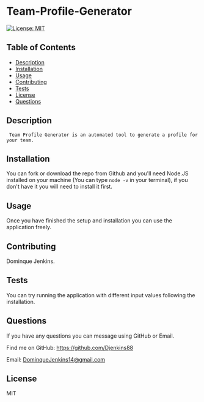 # Team-Profile-Generator

[![License: MIT](https://img.shields.io/badge/License-MIT-yellow.svg)](https://opensource.org/licenses/MIT)


    
## Table of Contents
 * [Description](#Description)
 * [Installation](#Installation)
 * [Usage](#Usage)
 * [Contributing](#Contributing)
 * [Tests](#Tests)
 * [License](#License)
 * [Questions](#Questions)

 ## Description
     Team Profile Generator is an automated tool to generate a profile for your team.
        
 ## Installation
 You can fork or download the repo from Github and you'll need Node.JS installed on your machine (You can type `node -v` in your terminal), if you don't have it you will need to install it first.

 ## Usage
 Once you have finished the setup and installation you can use the application freely.

 ## Contributing
 Dominque Jenkins.

 ## Tests
 You can try running the application with different input values following the installation.

 ## Questions
 If you have any questions you can message using GitHub or Email.
 
 Find me on GitHub: https://github.com/Djenkins88

 Email: DominqueJenkins14@gmail.com

 ## License
 MIT